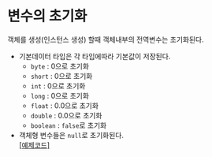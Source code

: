 # 변수의 초기화
객체를 생성(인스턴스 생성) 할때 객체내부의 전역변수는 초기화된다.
- 기본데이터 타입은 각 타입에따라 기본값이 저장된다.
  - `byte` : 0으로 초기화
  - `short` : 0으로 초기화
  - `int` : 0으로 초기화
  - `long` : 0으로 초기화
  - `float` : 0.0으로 초기화
  - `double` : 0.0으로 초기화
  - `boolean` : `false`로 초기화
- 객체형 변수들은 `null`로 초기화된다.  
[[예제코드]](../../code/class03/chapter02/VariableInit.java)

